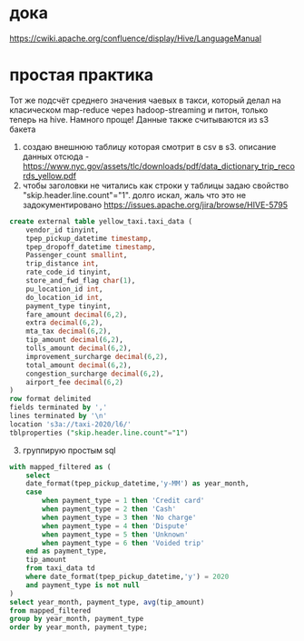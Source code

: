 # дока
https://cwiki.apache.org/confluence/display/Hive/LanguageManual

# простая практика
Тот же подсчёт среднего значения чаевых в такси, который делал на класическом map-reduce через hadoop-streaming и питон, только теперь на hive. Намного проще! Данные также считываются из s3 бакета
1. создаю внешнюю таблицу которая смотрит в csv в s3. описание данных отсюда - https://www.nyc.gov/assets/tlc/downloads/pdf/data_dictionary_trip_records_yellow.pdf
2. чтобы заголовки не читались как строки у таблицы задаю свойство "skip.header.line.count"="1". долго искал, жаль что это не задокументировано https://issues.apache.org/jira/browse/HIVE-5795
```sql
create external table yellow_taxi.taxi_data (
	vendor_id tinyint,
	tpep_pickup_datetime timestamp,
	tpep_dropoff_datetime timestamp,
	Passenger_count smallint,
	trip_distance int,
	rate_code_id tinyint,
	store_and_fwd_flag char(1),
	pu_location_id int,
	do_location_id int,		
	payment_type tinyint,
	fare_amount decimal(6,2),
	extra decimal(6,2),
	mta_tax decimal(6,2),
	tip_amount decimal(6,2),	
	tolls_amount decimal(6,2),
	improvement_surcharge decimal(6,2),
	total_amount decimal(6,2),
	congestion_surcharge decimal(6,2),
	airport_fee decimal(6,2)	
)
row format delimited
fields terminated by ','
lines terminated by '\n'
location 's3a://taxi-2020/l6/'
tblproperties ("skip.header.line.count"="1")
```
3. группирую простым sql
```sql
with mapped_filtered as (
	select 
	date_format(tpep_pickup_datetime,'y-MM') as year_month,
	case 
		when payment_type = 1 then 'Credit card'
		when payment_type = 2 then 'Cash'
		when payment_type = 3 then 'No charge'
		when payment_type = 4 then 'Dispute'
		when payment_type = 5 then 'Unknown'
		when payment_type = 6 then 'Voided trip'
	end as payment_type,
	tip_amount
	from taxi_data td
	where date_format(tpep_pickup_datetime,'y') = 2020
	and payment_type is not null
)
select year_month, payment_type, avg(tip_amount) 
from mapped_filtered
group by year_month, payment_type
order by year_month, payment_type;
```
